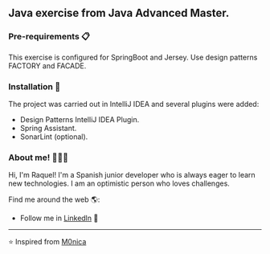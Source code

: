 ## Java exercise from Java Advanced Master.

### Pre-requirements 📋
This exercise is configured for SpringBoot and Jersey. Use design patterns FACTORY and FACADE. 

### Installation 🔧
The project was carried out in IntelliJ IDEA and several plugins were added:
+ Design Patterns IntelliJ IDEA Plugin.
+ Spring Assistant.
+ SonarLint (optional).

### About me! 👩🏾‍💻  

Hi, I'm Raquel! I'm a Spanish junior developer who is always eager to learn new technologies. I am an optimistic person who loves challenges.

Find me around the web 🌎:
- Follow me in <a href=https://www.linkedin.com/in/raquel-h-0485311a1/>Linkedln</a> 💼

---

⭐️ Inspired from [M0nica](https://github.com/M0nica)
